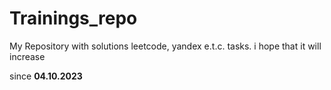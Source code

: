 # Trainings_repo
My Repository with solutions leetcode, yandex e.t.c. tasks. i hope that it will increase


since <b>04.10.2023</b>
